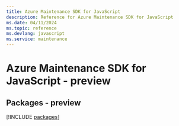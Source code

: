 ```yaml
---
title: Azure Maintenance SDK for JavaScript
description: Reference for Azure Maintenance SDK for JavaScript
ms.date: 04/11/2024
ms.topic: reference
ms.devlang: javascript
ms.service: maintenance
---
```

# Azure Maintenance SDK for JavaScript - preview
## Packages - preview
[!INCLUDE [packages](maintenance-index.md)]
